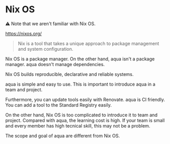# Nix OS

:warning: Note that we aren't familiar with Nix OS.

https://nixos.org/

> Nix is a tool that takes a unique approach to package management and system configuration.

Nix OS is a package manager. On the other hand, aqua isn't a package manager.
aqua doesn't manage dependencies.

Nix OS builds reproducible, declarative and reliable systems.

aqua is simple and easy to use.
This is important to introduce aqua in a team and project.

Furthermore, you can update tools easily with Renovate. aqua is CI friendly. You can add a tool to the Standard Registry easily.

On the other hand, Nix OS is too complicated to introduce it to team and project.
Compared with aqua, the learning cost is high.
If your team is small and every member has high tecnical skill, this may not be a problem.

The scope and goal of aqua are different from Nix OS.
